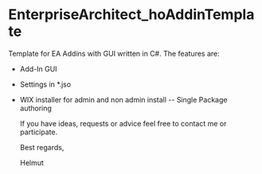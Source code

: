 # EnterpriseArchitect_hoAddinTemplate

Template for EA Addins with GUI written in C#. The features are:

-  Add-In GUI
-  Settings in *.jso
-  WIX installer for admin and non admin install
   -- Single Package authoring


   If you have ideas, requests or advice feel free to contact me or participate.

   Best regards,

   Helmut
